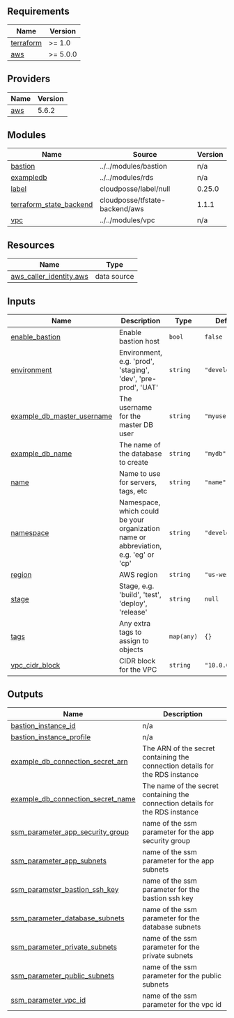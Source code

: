 <!-- BEGIN_TF_DOCS -->
## Requirements

| Name | Version |
|------|---------|
| <a name="requirement_terraform"></a> [terraform](#requirement\_terraform) | >= 1.0 |
| <a name="requirement_aws"></a> [aws](#requirement\_aws) | >= 5.0.0 |

## Providers

| Name | Version |
|------|---------|
| <a name="provider_aws"></a> [aws](#provider\_aws) | 5.6.2 |

## Modules

| Name | Source | Version |
|------|--------|---------|
| <a name="module_bastion"></a> [bastion](#module\_bastion) | ../../modules/bastion | n/a |
| <a name="module_exampledb"></a> [exampledb](#module\_exampledb) | ../../modules/rds | n/a |
| <a name="module_label"></a> [label](#module\_label) | cloudposse/label/null | 0.25.0 |
| <a name="module_terraform_state_backend"></a> [terraform\_state\_backend](#module\_terraform\_state\_backend) | cloudposse/tfstate-backend/aws | 1.1.1 |
| <a name="module_vpc"></a> [vpc](#module\_vpc) | ../../modules/vpc | n/a |

## Resources

| Name | Type |
|------|------|
| [aws_caller_identity.aws](https://registry.terraform.io/providers/hashicorp/aws/latest/docs/data-sources/caller_identity) | data source |

## Inputs

| Name | Description | Type | Default | Required |
|------|-------------|------|---------|:--------:|
| <a name="input_enable_bastion"></a> [enable\_bastion](#input\_enable\_bastion) | Enable bastion host | `bool` | `false` | no |
| <a name="input_environment"></a> [environment](#input\_environment) | Environment, e.g. 'prod', 'staging', 'dev', 'pre-prod', 'UAT' | `string` | `"development"` | no |
| <a name="input_example_db_master_username"></a> [example\_db\_master\_username](#input\_example\_db\_master\_username) | The username for the master DB user | `string` | `"myuser"` | no |
| <a name="input_example_db_name"></a> [example\_db\_name](#input\_example\_db\_name) | The name of the database to create | `string` | `"mydb"` | no |
| <a name="input_name"></a> [name](#input\_name) | Name to use for servers, tags, etc | `string` | `"name"` | no |
| <a name="input_namespace"></a> [namespace](#input\_namespace) | Namespace, which could be your organization name or abbreviation, e.g. 'eg' or 'cp' | `string` | `"development"` | no |
| <a name="input_region"></a> [region](#input\_region) | AWS region | `string` | `"us-west-2"` | no |
| <a name="input_stage"></a> [stage](#input\_stage) | Stage, e.g. 'build', 'test', 'deploy', 'release' | `string` | `null` | no |
| <a name="input_tags"></a> [tags](#input\_tags) | Any extra tags to assign to objects | `map(any)` | `{}` | no |
| <a name="input_vpc_cidr_block"></a> [vpc\_cidr\_block](#input\_vpc\_cidr\_block) | CIDR block for the VPC | `string` | `"10.0.0.0/16"` | no |

## Outputs

| Name | Description |
|------|-------------|
| <a name="output_bastion_instance_id"></a> [bastion\_instance\_id](#output\_bastion\_instance\_id) | n/a |
| <a name="output_bastion_instance_profile"></a> [bastion\_instance\_profile](#output\_bastion\_instance\_profile) | n/a |
| <a name="output_example_db_connection_secret_arn"></a> [example\_db\_connection\_secret\_arn](#output\_example\_db\_connection\_secret\_arn) | The ARN of the secret containing the connection details for the RDS instance |
| <a name="output_example_db_connection_secret_name"></a> [example\_db\_connection\_secret\_name](#output\_example\_db\_connection\_secret\_name) | The name of the secret containing the connection details for the RDS instance |
| <a name="output_ssm_parameter_app_security_group"></a> [ssm\_parameter\_app\_security\_group](#output\_ssm\_parameter\_app\_security\_group) | name of the ssm parameter for the app security group |
| <a name="output_ssm_parameter_app_subnets"></a> [ssm\_parameter\_app\_subnets](#output\_ssm\_parameter\_app\_subnets) | name of the ssm parameter for the app subnets |
| <a name="output_ssm_parameter_bastion_ssh_key"></a> [ssm\_parameter\_bastion\_ssh\_key](#output\_ssm\_parameter\_bastion\_ssh\_key) | name of the ssm parameter for the bastion ssh key |
| <a name="output_ssm_parameter_database_subnets"></a> [ssm\_parameter\_database\_subnets](#output\_ssm\_parameter\_database\_subnets) | name of the ssm parameter for the database subnets |
| <a name="output_ssm_parameter_private_subnets"></a> [ssm\_parameter\_private\_subnets](#output\_ssm\_parameter\_private\_subnets) | name of the ssm parameter for the private subnets |
| <a name="output_ssm_parameter_public_subnets"></a> [ssm\_parameter\_public\_subnets](#output\_ssm\_parameter\_public\_subnets) | name of the ssm parameter for the public subnets |
| <a name="output_ssm_parameter_vpc_id"></a> [ssm\_parameter\_vpc\_id](#output\_ssm\_parameter\_vpc\_id) | name of the ssm parameter for the vpc id |
<!-- END_TF_DOCS -->